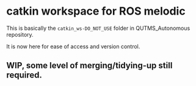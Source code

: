 # catkin workspace for ROS melodic
This is basically the `catkin_ws-DO_NOT_USE` folder in QUTMS_Autonomous repository.

It is now here for ease of access and version control. 

## WIP, some level of merging/tidying-up still required. 

